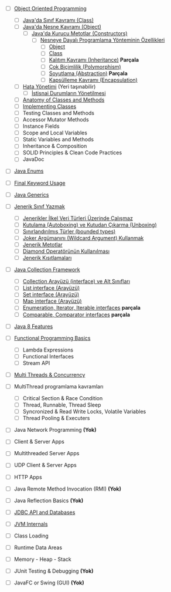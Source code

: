 - [ ] [Object Oriented Programming](object-oriented-programming/)

  - [ ] [Java&#39;da Sınıf Kavramı (Class)](class/)
  - [ ] [Java&#39;da Nesne Kavramı (Object)](object/)
    - [ ] [Java&#39;da Kurucu Metotlar (Constructors)](constructors/)
      - [ ] [Nesneye Dayalı Programlama Yönteminin Özellikleri](oop-yonteminin-ozellikleri/)
        - [ ] [Object](oop-object/)
        - [ ] [Class](oop-class/)
        - [ ] [Kalıtım Kavramı (Inheritance)](oop-inheritance/) **Parçala**
        - [ ] [Çok Biçimlilik (Polymorphism)](oop-polymorphism/)
        - [ ] [Soyutlama (Abstraction)](oop-abstraction/) **Parçala**
        - [ ] [Kapsülleme Kavramı (Encapsulation)](oop-encapsulation/)
  - [ ] [Hata Yönetimi](hata-yonetimi/) (Yeri taşınabilir)
    - [ ] [İstisnai Durumların Yönetilmesi](istisnai-durumların-yonetilmesi/)

  - [ ] [Anatomy of Classes and Methods](anatomy-of-classes-and-methods/)
  - [ ] [Implementing Classes](implementing-classes/)
  - [ ] Testing Classes and Methods
  - [ ] Accessor Mutator Methods
  - [ ] Instance Fields
  - [ ] Scope and Local Variables
  - [ ] Static Variables and Methods
  - [ ] Inheritance & Composition
  - [ ] SOLID Principles & Clean Code Practices
  - [ ] JavaDoc
- [ ] [Java Enums](java-enums/)
- [ ] [Final Keyword Usage](final-keyword-usage/)
- [ ] [Java Generics](java-generics/)
- [ ] [Jenerik Sınıf Yazmak](jenerik-sinif-yazmak/)
  - [ ] [Jenerikler İlkel Veri Türleri Üzerinde Çalışmaz](jenerikler-ilkel-veri-turleri-uzerinde-calismaz/)
  - [ ] [Kutulama (Autoboxing) ve Kutudan Çıkarma (Unboxing)](autoboxing-unboxing)
  - [ ] [Sınırlandırılmış Türler (bounded types)](bounded-types/)
  - [ ] [Joker Argümanını (Wildcard Argument) Kullanmak](wildcard-argument/)
  - [ ] [Jenerik Metotlar](jenerik-metotlar/)
  - [ ] [Diamond Operatörünün Kullanılması](diamond-operatoru/)
  - [ ] [Jenerik Kısıtlamaları](jenerik-kisitlamalari/)
- [ ] [Java Collection Framework](java-collection-framework/)
  - [ ] [Collection Arayüzü (interface) ve Alt Sınıfları](collection-arayuzu-alt-siniflari/)
  - [ ] [List interface (Arayüzü)](list-interface/)
  - [ ] [Set interface (Arayüzü)](set-interface/)
  - [ ] [Map interface (Arayüzü)](map-interface/)
  - [ ] [Enumeration, Iterator, Iterable interfaces](enumeration-iterator-iterable-interfaces/) **parçala**
  - [ ] [Comparable, Comparator interfaces](comparable-comparator-interfaces/) **parçala**
- [ ]  [Java 8 Features](java-8-features/)
- [ ] [Functional Programming Basics](functional-programming-basics/)
  - [ ] Lambda Expressions
  - [ ] Functional Interfaces
  - [ ] Stream API
- [ ]  [Multi Threads & Concurrency](multi-threads-concurrency/)
- [ ] MultiThread programlama kavramları
   - [ ] Critical Section & Race Condition
   - [ ] Thread, Runnable, Thread Sleep
   - [ ] Syncronized & Read Write Locks, Volatile Variables
   - [ ] Thread Pooling & Executers
- [ ]  Java Network Programming **(Yok)**

  - [ ] Client & Server Apps
  - [ ] Multithreaded Server Apps
  - [ ] UDP Client & Server Apps
  - [ ] HTTP Apps
- [ ] Java Remote Method Invocation (RMI) **(Yok)**
- [ ] Java Reflection Basics **(Yok)**
- [ ] [JDBC API and Databases](jdbc-api-and-databases/)

- [ ]  [JVM Internals](jvm-internals/)

  - [ ] Class Loading
  - [ ] Runtime Data Areas
  - [ ] Memory - Heap - Stack
  
- [ ] JUnit Testing & Debugging **(Yok)**
- [ ]  JavaFC or Swing (GUI) **(Yok)**
